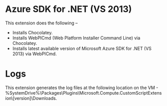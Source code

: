 Azure SDK for .NET (VS 2013)
============================
This extension does the following – 

 - Installs Chocolatey.
 - Installs WebPICmd (Web Platform Installer Command Line) via Chocolatey.
 - Installs latest available version of Microsoft Azure SDK for .NET (VS 2013) via WebPICmd.

Logs
====
This extension generates the log files at the following location on the VM - %SystemDrive%\Packages\Plugins\Microsoft.Compute.CustomScriptExtension\\[version]\Downloads.
